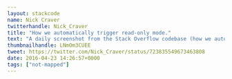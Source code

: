 ```yaml
---
layout: stackcode
name: Nick Craver
twitterhandle: Nick_Craver
title: "How we automatically trigger read-only mode."
text: "A daily screenshot from the Stack Overflow codebase (how we automatically trigger read-only mode). "
thumbnailhandle: LNmOm3CUEE
tweet: https://twitter.com/Nick_Craver/status/723835549673463808
date: 2016-04-23 14:26:57+0000
tags: ["not-mapped"]
---
```

